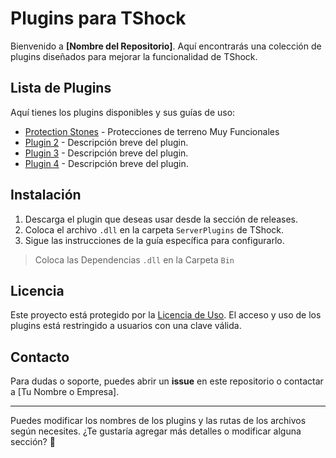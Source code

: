 # Plugins para TShock

Bienvenido a **[Nombre del Repositorio]**. Aquí encontrarás una colección de plugins diseñados para mejorar la funcionalidad de TShock.

## Lista de Plugins

Aquí tienes los plugins disponibles y sus guías de uso:

- [Protection Stones](./docs/plugin1.md) - Protecciones de terreno Muy Funcionales
- [Plugin 2](./docs/plugin2.md) - Descripción breve del plugin.
- [Plugin 3](./docs/plugin3.md) - Descripción breve del plugin.
- [Plugin 4](./docs/plugin4.md) - Descripción breve del plugin.

## Instalación

1. Descarga el plugin que deseas usar desde la sección de releases.
2. Coloca el archivo `.dll` en la carpeta `ServerPlugins` de TShock.
3. Sigue las instrucciones de la guía específica para configurarlo.
> Coloca las Dependencias `.dll` en la Carpeta `Bin`

## Licencia

Este proyecto está protegido por la [Licencia de Uso](./LICENSE.md). El acceso y uso de los plugins está restringido a usuarios con una clave válida.

## Contacto

Para dudas o soporte, puedes abrir un **issue** en este repositorio o contactar a [Tu Nombre o Empresa].

---

Puedes modificar los nombres de los plugins y las rutas de los archivos según necesites. ¿Te gustaría agregar más detalles o modificar alguna sección? 🚀
